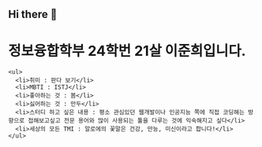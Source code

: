 ## Hi there 👋

<!--
**junhee333/junhee333** is a ✨ _special_ ✨ repository because its `README.md` (this file) appears on your GitHub profile.

Here are some ideas to get you started:

- 🔭 I’m currently working on ...
- 🌱 I’m currently learning ...
- 👯 I’m looking to collaborate on ...
- 🤔 I’m looking for help with ...
- 💬 Ask me about ...
- 📫 How to reach me: ...
- 😄 Pronouns: ...
- ⚡ Fun fact: ...
-->

<html>
  <head>
    
  </head>

  <body>
    <h1>정보융합학부 24학번 21살 이준희입니다.</h1>

    <ul>
      <li>취미 : 판다 보기</li>
      <li>MBTI : ISTJ</li>
      <li>좋아하는 것 : 봄</li>
      <li>싫어하는 것 : 만두</li>
      <li>스터디 하고 싶은 내용 : 평소 관심있던 웹개발이나 인공지능 쪽에 직접 코딩해는 방향으로 접해보고싶고 전문 용어와 많이 사용되는 툴을 다루는 것에 익숙해지고 싶다</li>
      <li>세상의 모든 TMI : 알로에의 꽃말은 건강, 만능, 미신이라고 합니다!</li>
    </ul>
  </body>
</html> 
